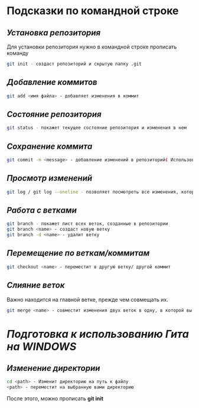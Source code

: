 # Подсказки по командной строке

## *Установка репозитория*
Для установки репозитория нужно в командной строке прописать команду
~~~sh
git init - создаст репозиторий и скрытую папку .git
~~~

## *Добавление коммитов*

~~~sh
git add <имя файла> - добавляет изменения в коммит
~~~

## *Состояние репозитория*

~~~sh
git status - покажет текущее состояние репозитория и изменения в нем
~~~

## *Сохранение коммита*

~~~sh
git commit -m <message> - добавление изменений в репозиторий( Использовать после "Добавления коммитов" )
~~~

## *Просмотр изменений*

~~~sh
git log / git log --oneline - позволяет посмотреть все изменения, которые происходили в репозитории
~~~

## *Работа с ветками*

~~~sh
git branch - покажет лист всех веток, созданные в репозитории
git branch <name> - создаст новую ветку
git branch -d <name> - удалит ветку
~~~

## *Перемещение по веткам/коммитам*

~~~sh
git checkout <name> - переместит в другую ветку/ другой коммит
~~~

## *Слияние веток*
Важно находится на главной ветке, прежде чем совмещать их.
~~~sh
git merge <name> - совместит изменения двух веток в одну, в которой вы находились перед слиянием
~~~




# *Подготовка к использованию Гита на WINDOWS*

## *Изменение директории*

~~~sh
cd <path> - Изменит директорию на путь к файлу
<path> - переместит на выбранную вами директорию
~~~

После этого, можно прописать **git init**
